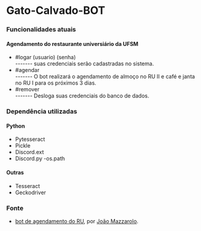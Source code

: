 # Gato-Calvado-BOT

### Funcionalidades atuais
#### Agendamento do restaurante universiário da UFSM
- #logar (usuario) (senha)       
------- suas credenciais serão cadastradas no sistema.
- #agendar                       
------- O bot realizará o agendamento de almoço no RU II e café e janta no RU I para os próximos 3 dias.
- #remover                       
------- Desloga suas credenciais do banco de dados.


### Dependência utilizadas

#### Python
- Pytesseract
- Pickle
- Discord.ext
- Discord.py
-os.path

#### Outras
- Tesseract
- Geckodriver

### Fonte
- [bot de agendamento do RU](https://github.com/Mazzarolo/Bot-agendamento-RU), por [João Mazzarolo](https://github.com/Mazzarolo). 
